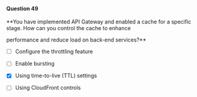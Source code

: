 #### Question  49


**You have implemented API Gateway and enabled a cache for a specific stage. How can you control the cache to enhance

performance and reduce load on back-end services?**


- [ ] Configure the throttling feature


- [ ] Enable bursting


- [x] Using time-to-live (TTL) settings


- [ ] Using CloudFront controls

